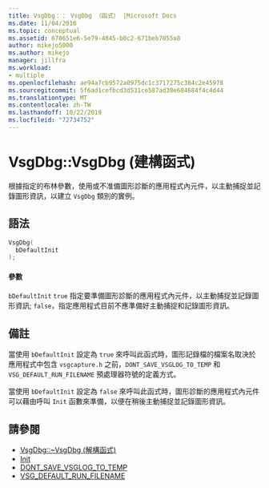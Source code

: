 ```yaml
---
title: VsgDbg：： VsgDbg （函式） |Microsoft Docs
ms.date: 11/04/2016
ms.topic: conceptual
ms.assetid: 670651e6-5e79-4845-b0c2-671beb7055a8
author: mikejo5000
ms.author: mikejo
manager: jillfra
ms.workload:
- multiple
ms.openlocfilehash: ae94a7cb9572a0975dc1c3717275c384c2e45978
ms.sourcegitcommit: 5f6ad1cefbcd3d531ce587ad30e684684f4c4d44
ms.translationtype: MT
ms.contentlocale: zh-TW
ms.lasthandoff: 10/22/2019
ms.locfileid: "72734752"
---
```

# <a name="vsgdbgvsgdbg-constructor"></a>VsgDbg::VsgDbg (建構函式)
根據指定的布林參數，使用或不准備圖形診斷的應用程式內元件，以主動捕捉並記錄圖形資訊，以建立 `VsgDbg` 類別的實例。

## <a name="syntax"></a>語法

```C++
VsgDbg(
  bDefaultInit
);
```

#### <a name="parameters"></a>參數
 `bDefaultInit` `true` 指定要準備圖形診斷的應用程式內元件，以主動捕捉並記錄圖形資訊; `false`，指定應用程式目前不應準備好主動捕捉和記錄圖形資訊。

## <a name="remarks"></a>備註
 當使用 `bDefaultInit` 設定為 `true` 來呼叫此函式時，圖形記錄檔的檔案名取決於應用程式中包含 `vsgcapture.h` 之前，`DONT_SAVE_VSGLOG_TO_TEMP` 和 `VSG_DEFAULT_RUN_FILENAME` 預處理器符號的定義方式。

 當使用 `bDefaultInit` 設定為 `false` 來呼叫此函式時，圖形診斷的應用程式內元件可以藉由呼叫 `Init` 函數來準備，以便在稍後主動捕捉並記錄圖形資訊。

## <a name="see-also"></a>請參閱
- [VsgDbg::~VsgDbg (解構函式)](vsgdbg-tilde-vsgdbg-destructor.md)
- [Init](init.md)
- [DONT_SAVE_VSGLOG_TO_TEMP](dont-save-vsglog-to-temp.md)
- [VSG_DEFAULT_RUN_FILENAME](vsg-default-run-filename.md)